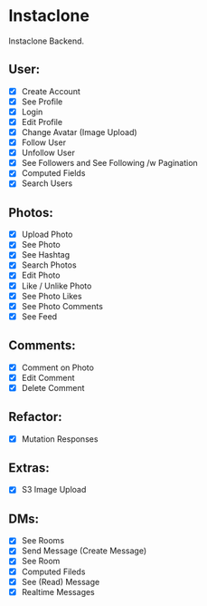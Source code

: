 # Instaclone

Instaclone Backend.

## User:

- [x] Create Account
- [x] See Profile
- [x] Login
- [x] Edit Profile
- [x] Change Avatar (Image Upload)
- [x] Follow User
- [x] Unfollow User
- [x] See Followers and See Following /w Pagination
- [x] Computed Fields
- [x] Search Users

## Photos:

- [x] Upload Photo
- [x] See Photo
- [x] See Hashtag
- [x] Search Photos
- [x] Edit Photo
- [x] Like / Unlike Photo
- [x] See Photo Likes
- [x] See Photo Comments
- [x] See Feed

## Comments:

- [x] Comment on Photo
- [x] Edit Comment
- [x] Delete Comment

## Refactor:

- [x] Mutation Responses

## Extras:

- [x] S3 Image Upload

## DMs:

- [x] See Rooms
- [x] Send Message (Create Message)
- [x] See Room
- [x] Computed Fileds
- [x] See (Read) Message
- [x] Realtime Messages
